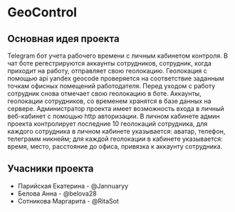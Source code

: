 # GeoControl
## Основная идея проекта 
Telegram бот учета рабочего времени с личным кабинетом контроля. В чат боте регестрируются аккаунты сотрудников, сотрудник, когда приходит на работу, отправляет свою геолокацию. Геолокация с помощью api yandex geocode проверяется на соответствие заданным точкам офисных помещений работодателя. Перед уходом с работу сотрудник снова отмечает свою геолокацию в боте. 
Аккаунты, геолокации сотрудников, со временем хранятся в базе данных на сервере. Администратор проекта имеет возможность входа в личный веб-кабинет с помощью http авторизации. В личном кабинете админ проекта контролирует последние 10 геолокаций сотрудника, для каждого сотрудника в личном кабинете указывается: аватар, телефон, телеграмм никнейм; для каждой геолокации в кабинете указывается: время, место, расстояние до офиса, привязка к аккаунту сотрудника.
## Учасники проекта 
* Парийская Екатерина - @Jannuaryy
* Белова Анна - @belova28
* Сотникова Маргарита - @RitaSot
